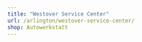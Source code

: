 ```yaml
---
title: "Westover Service Center"
url: /arlington/westover-service-center/
shop: Autowerkstatt
---
```

